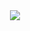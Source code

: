 <div align="center">
<img align="center"
src="https://raw.githubusercontent.com/karinnecristina/Data_Science/master/data_science_areas.png"/>


